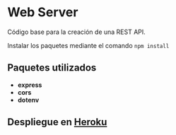 # Web Server

Código base para la creación de una REST API.

Instalar los paquetes mediante el comando `npm install`

## Paquetes utilizados

-   **express**
-   **cors**
-   **dotenv**

## Despliegue en [Heroku](https://restserver-node-api.herokuapp.com/)
